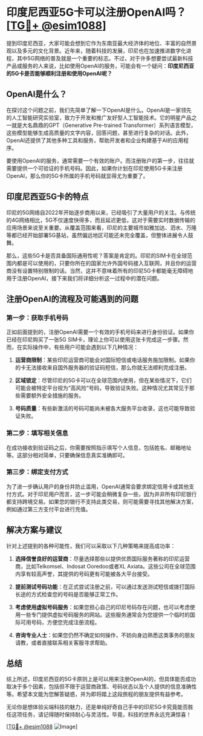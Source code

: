 # 印度尼西亚5G卡可以注册OpenAI吗？[[TG💪+ @esim1088](https://t.me/s/esim1088)]

提到印度尼西亚，大家可能会想到它作为东南亚最大经济体的地位、丰富的自然景观以及多元的文化背景。近年来，随着科技的发展，印尼也在加速推进数字化进程，其中5G网络的普及就是一个重要的标志。不过，对于许多想要尝试最新科技产品或服务的人来说，比如使用OpenAI的服务，可能会有一个疑问：**印度尼西亚的5G卡是否能够顺利注册和使用OpenAI呢？**

## OpenAI是什么？

在探讨这个问题之前，我们先简单了解一下OpenAI是什么。OpenAI是一家领先的人工智能研究实验室，致力于开发和推广友好型人工智能技术。它的明星产品之一就是大名鼎鼎的GPT（Generative Pre-trained Transformer）系列语言模型，这些模型能够生成高质量的文字内容，回答问题，甚至进行复杂的对话。此外，OpenAI还提供了其他多种工具和服务，帮助开发者和企业构建基于AI的应用程序。

要使用OpenAI的服务，通常需要一个有效的账户。而注册账户的第一步，往往就需要提供一个可验证的手机号码。因此，如果你计划在印尼使用5G卡来注册OpenAI，那么你的5G卡所属的手机号码就显得尤为重要了。

## 印度尼西亚5G卡的特点

印尼的5G网络自2022年开始逐步商用以来，已经吸引了大量用户的关注。与传统的4G网络相比，5G不仅速度快得多，而且延迟更低，这对于需要实时数据传输的应用场景来说至关重要。从覆盖范围来看，印尼的主要城市如雅加达、泗水、万隆等都已经开始部署5G基站，虽然偏远地区可能还未完全覆盖，但整体进展令人鼓舞。

那么，这些5G卡是否具备国际通用性呢？答案是肯定的。印尼的SIM卡在全球范围内都是可以使用的，只要你所在的国家允许外国号码接入互联网，并且你的运营商没有设置特别限制的话。当然，这并不意味着所有的印尼5G卡都能毫无障碍地用于注册OpenAI，接下来我们将详细分析这一过程中的潜在问题。

## 注册OpenAI的流程及可能遇到的问题

### 第一步：获取手机号码

正如前面提到的，注册OpenAI需要一个有效的手机号码来进行身份验证。如果你已经在印尼购买了一张5G SIM卡，理论上你可以使用这张卡完成这一步骤。然而，在实际操作中，有些用户可能会遇到以下几种情况：

1. **运营商限制**：某些印尼运营商可能会对国际短信或电话服务施加限制。如果你的卡无法接收来自国外服务器的验证码短信，那么你就无法顺利完成注册。
   
2. **区域锁定**：尽管印尼的5G卡可以在全球范围内使用，但在某些情况下，它们可能会被特定平台视为“高风险”号码，导致验证失败。这种情况尤其常见于那些需要额外安全措施的服务。

3. **号码质量**：有些新激活的号码可能尚未被各大服务平台收录，这也可能导致验证失败。

### 第二步：填写相关信息

在成功接收到验证码之后，你需要按照指示填写个人信息，包括姓名、邮箱地址等。这部分相对简单，只要确保信息真实准确即可。

### 第三步：绑定支付方式

为了进一步确认用户的身份并防止滥用，OpenAI通常会要求绑定信用卡或其他支付方式。对于印尼用户而言，这一步可能会稍微复杂一些，因为并非所有印尼银行都支持跨境交易。如果您的银行不支持此类交易，则可能需要寻找其他解决方案，例如通过第三方支付平台进行充值。

## 解决方案与建议

针对上述提到的各种可能性，我们可以采取以下几种策略来提高成功率：

1. **选择信誉良好的运营商**：尽量选择那些以提供优质国际服务著称的印尼运营商，比如Telkomsel、Indosat Ooredoo或者XL Axiata。这些公司在全球范围内享有较高声誉，其提供的号码更有可能被各大平台接受。

2. **提前测试号码功能**：在正式尝试注册之前，可以通过发送测试短信或拨打国际长途的方式检查您的号码是否能够正常工作。

3. **考虑使用虚拟号码服务**：如果您担心自己的印尼号码存在问题，也可以考虑使用一些专门提供虚拟号码服务的网站。这些服务通常会为您提供一个临时的国际可用号码，方便您完成注册流程。

4. **咨询专业人士**：如果您仍然不确定如何操作，不妨向身边熟悉这类事务的朋友请教，或者直接联系相关客服寻求帮助。

## 总结

综上所述，印度尼西亚的5G卡原则上是可以用来注册OpenAI的，但具体能否成功取决于多个因素，包括但不限于运营商政策、号码状态以及个人提供的信息准确性等。希望本文能为您解答疑惑，并为即将踏上这段旅程的朋友提供有益参考。

无论你是想体验尖端科技的魅力，还是单纯好奇自己手中的印尼5G卡究竟能否胜任这项任务，请记得随时保持耐心与灵活性。毕竟，科技的世界永远充满惊喜！

[[TG💪+ @esim1088](https://t.me/s/esim1088) ![Image](https://i.postimg.cc/4NQfJmqS/Snipaste-2025-05-13-00-14-12.png)]